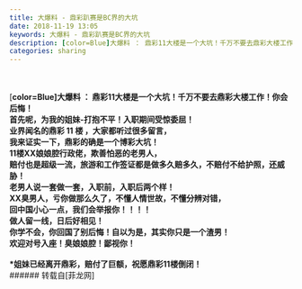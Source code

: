 ```yaml
---
title: 大爆料 - 鼎彩趴赛是BC界的大坑
date: 2018-11-19 13:05
keywords: 大爆料 - 鼎彩趴赛是BC界的大坑
description: [color=Blue]大爆料 ： 鼎彩11大楼是一个大坑！千万不要去鼎彩大楼工作！你会后悔！首先呢，为我的姐妹-打抱不平！入职期间受惊委屈！业界闻名的鼎彩 11 楼 ，大家都听过很多留言，我来证实一下，鼎彩的确是一个博彩大坑！11楼XX娘娘腔行政佬，欺善怕恶的老男人，赔付也是超级一流，旅游和工作签证都是做多久赔多久，不赔付不给护照，还威胁！老男人说一套做一套，入职前，入职后两个样！XX臭男人，亏你做那么久了，不懂人情世故，不懂分辨对错，回中国小心一点，我们会举报你！！！！做人留一线，日后好相见！你学不会，你回国了别后悔！自以为是，其实你只是一个渣男！欢迎对号入座！臭娘娘腔！鄙视你！*姐妹已经离开鼎彩，赔付了巨额，祝愿鼎彩11楼倒闭！
categories: sharing
---
```

<td class="t_f" id="postmessage_2308817">

<br/>
<br/>
[<strong>color=Blue]大爆料 ： 鼎彩11大楼是一个大坑！千万不要去鼎彩大楼工作！你会后悔！<br/>
首先呢，为我的姐妹-打抱不平！入职期间受惊委屈！<br/>
业界闻名的鼎彩 11 楼 ，大家都听过很多留言，<br/>
我来证实一下，鼎彩的确是一个博彩大坑！<br/>
11楼XX娘娘腔行政佬，欺善怕恶的老男人，<br/>
赔付也是超级一流，旅游和工作签证都是做多久赔多久，不赔付不给护照，还威胁！<br/>
老男人说一套做一套，入职前，入职后两个样！<br/>
XX臭男人，亏你做那么久了，不懂人情世故，不懂分辨对错，<br/>
回中国小心一点，我们会举报你！！！！<br/>
做人留一线，日后好相见！<br/>
你学不会，你回国了别后悔！自以为是，其实你只是一个渣男！<br/>
欢迎对号入座！臭娘娘腔！鄙视你！<br/>
<br/>
*姐妹已经离开鼎彩，赔付了巨额，祝愿鼎彩11楼倒闭！<br/>
</strong></td>
###### 转载自[菲龙网]